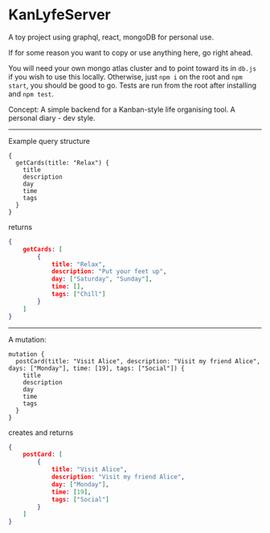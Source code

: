 # KanLyfeServer

A toy project using graphql, react, mongoDB for personal use.

If for some reason you want to copy or use anything here, go right ahead.

You will need your own mongo atlas cluster and to point toward its in `db.js` if you wish to use this locally. Otherwise, just `npm i` on the root and `npm start`, you should be good to go. Tests are run from the root after installing and `npm test`.

Concept: A simple backend for a Kanban-style life organising tool. A personal diary - dev style.

----
Example query structure

```gql
{
  getCards(title: "Relax") {
    title
    description
    day
    time
    tags
  }
}

```
returns
```json
{
	getCards: [
		{
			title: "Relax",
			description: "Put your feet up",
			day: ["Saturday", "Sunday"],
			time: [],
			tags: ["Chill"]
		}
	]
}
```
----

A mutation:

```gql
mutation {
  postCard(title: "Visit Alice", description: "Visit my friend Alice", days: ["Monday"], time: [19], tags: ["Social"]) {
    title
    description
  	day
    time
    tags
  }
}

```
creates and returns 
```json
{
	postCard: [
		{
			title: "Visit Alice",
			description: "Visit my friend Alice",
			day: ["Monday"],
			time: [19],
			tags: ["Social"]
		}
	]
}
```
